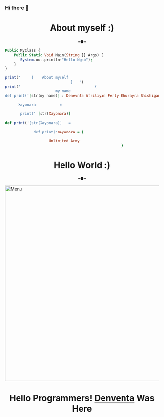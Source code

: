 ### Hi there 👋

<h1 align="center"> About myself :) </h1>
<p align="center">
•●•
    
```php
Public MyClass {
    Public Static Void Main(String [] Args) {
       System.out.println("Hello Ngab");
    }
} 
```
    
```ruby
print('     {    About myself
                              }   ') 
print('                                  {
                       my name
def print('[str(my name)] : Denevnta Afriliyan Ferly Khurayra Shishigami X')
                                                                        }
      Xayonara           = 
    
       print(' [str(Xayonara)]
    
def print('[str(Xayonara)]   = 
    
             def print('Xayonara = {  
    
                    Unlimited Army        
                                                     }
```
<!--
**Shishigami-X/Shishigami-X** is a ✨ _special_ ✨ repository because its `README.md` (this file) appears on your GitHub profile.

Here are some ideas to get you started:

- 🔭 I’m currently working on Programing
- 🌱 I’m currently learning Coding
- 👯 I’m looking to collaborate on ...
- 🤔 I’m looking for help with ...
- 💬 Ask me about ...
- 📫 How to reach me: ...
- 😄 Pronouns: ...
- ⚡ Fun fact: ...
-->

<h1 align="center"> Hello World :) </h1>
<p align="center">
•●•
</p>

<img src="https://github.com/Denventa/Denventa/blob/main/Hello World/status_me_status_90e259db678545f49a41faf12e095d58.jpg" width="640" title="Menu" alt="Menu">

<h1 align="center">
  <b>Hello Programmers!<b> <a href="**https://www.facebook.com/Denventa.Afriliyan**" target="blank">Denventa</a> Was Here
</h1>
